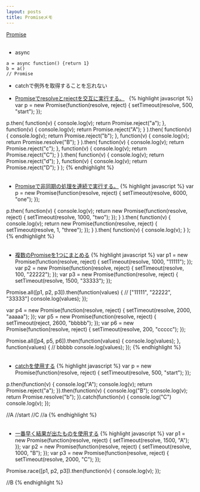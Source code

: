 ```yaml
---
layout: posts
title: Promiseメモ 
---
```

[Promise](https://developer.mozilla.org/en-US/docs/Web/JavaScript/Reference/Global_Objects/Promise)   
<br/>   

* async

```
a = async function() {return 1}
b = a()
// Promise 
```

* catchで例外を取得することを忘れない

* [Promiseでresolveとrejectを交互に実行する。](http://jsrun.it/38elements/Promise_resolve_and_reject)  
{% highlight javascript %}
var p = new Promise(function(resolve, reject) { setTimeout(resolve, 500, "start"); });

p.then(
    function(v) {
        console.log(v);
        return Promise.reject("a");
    },
    function(v) {
        console.log(v);
        return Promise.reject("A");
    }
).then(
        function(v) {
        console.log(v);
        return Promise.reject("b");
    },
    function(v) {
        console.log(v);
        return Promise.resolve("B");
    }
).then(
    function(v) {
        console.log(v);
        return Promise.reject("c");
    },
    function(v) {
        console.log(v);
        return Promise.reject("C");
    }
).then(
    function(v) {
        console.log(v);
        return Promise.reject("d");
    },
    function(v) {
        console.log(v);
        return Promise.reject("D");
    }
);
{% endhighlight %}   
<br/>   

* [Promiseで非同期の処理を連続で実行する。](http://jsrun.it/38elements/promise_settimeout)
{% highlight javascript %}
var p = new Promise(function(resolve, reject) { setTimeout(resolve, 6000, "one"); });

p.then(
    function(v) {
        console.log(v);
        return new Promise(function(resolve, reject) { setTimeout(resolve, 1000, "two"); });
    }
).then(
    function(v) {
        console.log(v);
        return new Promise(function(resolve, reject) { setTimeout(resolve, 1, "three"); });
    }
).then(
     function(v) {
        console.log(v);
    }
);
{% endhighlight %}  
<br/>   

* [複数のPromiseを1つにまとめる](http://jsrun.it/38elements/promise3)
{% highlight javascript %}
var p1 = new Promise(function(resolve, reject) { setTimeout(resolve, 1000, "11111"); });
var p2 = new Promise(function(resolve, reject) { setTimeout(resolve, 100, "22222"); });
var p3 = new Promise(function(resolve, reject) { setTimeout(resolve, 1500, "33333"); });

Promise.all([p1, p2, p3]).then(function(values) {
    // ["11111", "22222", "33333"] 
    console.log(values);
});

var p4 = new Promise(function(resolve, reject) { setTimeout(resolve, 2000, "aaaaa"); });
var p5 = new Promise(function(resolve, reject) { setTimeout(reject, 2600, "bbbbb"); });
var p6 = new Promise(function(resolve, reject) { setTimeout(resolve, 200, "ccccc"); });

Promise.all([p4, p5, p6]).then(function(values) {
    console.log(values);
}, function(values) {
    // bbbbb 
    console.log(values);
});
{% endhighlight %}  
<br/>   

* [catchを使用する](http://jsrun.it/38elements/promise_catch)
{% highlight javascript %}
var p = new Promise(function(resolve, reject) { setTimeout(resolve, 500, "start"); });

p.then(function(v) {
    console.log("A");
    console.log(v);
    return Promise.reject("a");
}).then(function(v) {
    console.log("B");
    console.log(v);
    return Promise.resolve("b");
}).catch(function(v) {
    console.log("C")
    console.log(v);
});

//A
//start
//C
//a
{% endhighlight %}  
<br/>   

* [一番早く結果が出たものを使用する](http://jsrun.it/38elements/promise_race)
{% highlight javascript %}
var p1 = new Promise(function(resolve, reject) { setTimeout(resolve, 1500, "A"); });
var p2 = new Promise(function(resolve, reject) { setTimeout(resolve, 1000, "B"); });
var p3 = new Promise(function(resolve, reject) { setTimeout(resolve, 2000, "C"); });

Promise.race([p1, p2, p3]).then(function(v) {
    console.log(v);
});

//B
{% endhighlight %}  



